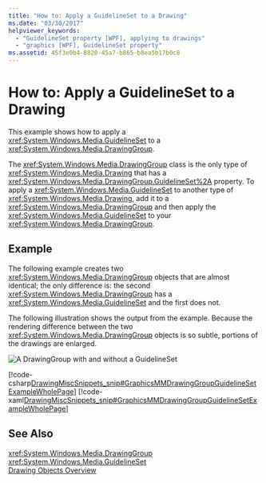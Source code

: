 ```yaml
---
title: "How to: Apply a GuidelineSet to a Drawing"
ms.date: "03/30/2017"
helpviewer_keywords: 
  - "GuidelineSet property [WPF], applying to drawings"
  - "graphics [WPF], GuidelineSet property"
ms.assetid: 45f3e0b4-8820-45a7-b865-b8ea5b17b0c8
---
```

# How to: Apply a GuidelineSet to a Drawing
This example shows how to apply a <xref:System.Windows.Media.GuidelineSet> to a <xref:System.Windows.Media.DrawingGroup>.  
  
 The <xref:System.Windows.Media.DrawingGroup> class is the only type of <xref:System.Windows.Media.Drawing> that has a <xref:System.Windows.Media.DrawingGroup.GuidelineSet%2A> property. To apply a <xref:System.Windows.Media.GuidelineSet> to another type of <xref:System.Windows.Media.Drawing>, add it to a <xref:System.Windows.Media.DrawingGroup> and then apply the <xref:System.Windows.Media.GuidelineSet> to your <xref:System.Windows.Media.DrawingGroup>.  
  
## Example  
 The following example creates two <xref:System.Windows.Media.DrawingGroup> objects that are almost identical; the only difference is: the second <xref:System.Windows.Media.DrawingGroup> has a <xref:System.Windows.Media.GuidelineSet> and the first does not.  
  
 The following illustration shows the output from the example. Because the rendering difference between the two <xref:System.Windows.Media.DrawingGroup> objects is so subtle, portions of the drawings are enlarged.  
  
 ![A DrawingGroup with and without a GuidelineSet](../../../../docs/framework/wpf/graphics-multimedia/media/graphicsmm-drawinggroup-guidelineset.png "graphicsmm_drawinggroup_guidelineset")  
  
 [!code-csharp[DrawingMiscSnippets_snip#GraphicsMMDrawingGroupGuidelineSetExampleWholePage](../../../../samples/snippets/csharp/VS_Snippets_Wpf/DrawingMiscSnippets_snip/CSharp/DrawingGroupGuidelineSetExample.cs#graphicsmmdrawinggroupguidelinesetexamplewholepage)]
 [!code-xaml[DrawingMiscSnippets_snip#GraphicsMMDrawingGroupGuidelineSetExampleWholePage](../../../../samples/snippets/xaml/VS_Snippets_Wpf/DrawingMiscSnippets_snip/XAML/DrawingGroupGuidelineSetExample.xaml#graphicsmmdrawinggroupguidelinesetexamplewholepage)]  
  
## See Also  
 <xref:System.Windows.Media.DrawingGroup>  
 <xref:System.Windows.Media.GuidelineSet>  
 [Drawing Objects Overview](../../../../docs/framework/wpf/graphics-multimedia/drawing-objects-overview.md)
